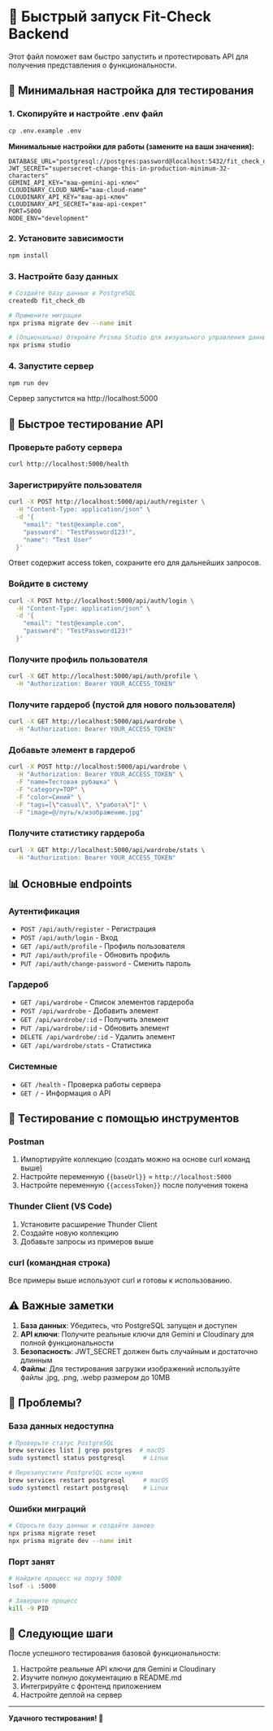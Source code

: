 # 🚀 Быстрый запуск Fit-Check Backend

Этот файл поможет вам быстро запустить и протестировать API для получения представления о функциональности.

## 📝 Минимальная настройка для тестирования

### 1. Скопируйте и настройте .env файл
```bash
cp .env.example .env
```

**Минимальные настройки для работы (замените на ваши значения):**
```env
DATABASE_URL="postgresql://postgres:password@localhost:5432/fit_check_db"
JWT_SECRET="supersecret-change-this-in-production-minimum-32-characters"
GEMINI_API_KEY="ваш-gemini-api-ключ"
CLOUDINARY_CLOUD_NAME="ваш-cloud-name"
CLOUDINARY_API_KEY="ваш-api-ключ"
CLOUDINARY_API_SECRET="ваш-api-секрет"
PORT=5000
NODE_ENV="development"
```

### 2. Установите зависимости
```bash
npm install
```

### 3. Настройте базу данных
```bash
# Создайте базу данных в PostgreSQL
createdb fit_check_db

# Примените миграции
npx prisma migrate dev --name init

# (Опционально) Откройте Prisma Studio для визуального управления данными
npx prisma studio
```

### 4. Запустите сервер
```bash
npm run dev
```

Сервер запустится на http://localhost:5000

## 🧪 Быстрое тестирование API

### Проверьте работу сервера
```bash
curl http://localhost:5000/health
```

### Зарегистрируйте пользователя
```bash
curl -X POST http://localhost:5000/api/auth/register \
  -H "Content-Type: application/json" \
  -d '{
    "email": "test@example.com",
    "password": "TestPassword123!",
    "name": "Test User"
  }'
```

Ответ содержит access token, сохраните его для дальнейших запросов.

### Войдите в систему
```bash
curl -X POST http://localhost:5000/api/auth/login \
  -H "Content-Type: application/json" \
  -d '{
    "email": "test@example.com",
    "password": "TestPassword123!"
  }'
```

### Получите профиль пользователя
```bash
curl -X GET http://localhost:5000/api/auth/profile \
  -H "Authorization: Bearer YOUR_ACCESS_TOKEN"
```

### Получите гардероб (пустой для нового пользователя)
```bash
curl -X GET http://localhost:5000/api/wardrobe \
  -H "Authorization: Bearer YOUR_ACCESS_TOKEN"
```

### Добавьте элемент в гардероб
```bash
curl -X POST http://localhost:5000/api/wardrobe \
  -H "Authorization: Bearer YOUR_ACCESS_TOKEN" \
  -F "name=Тестовая рубашка" \
  -F "category=TOP" \
  -F "color=Синий" \
  -F "tags=[\"casual\", \"работа\"]" \
  -F "image=@/путь/к/изображению.jpg"
```

### Получите статистику гардероба
```bash
curl -X GET http://localhost:5000/api/wardrobe/stats \
  -H "Authorization: Bearer YOUR_ACCESS_TOKEN"
```

## 📊 Основные endpoints

### Аутентификация
- `POST /api/auth/register` - Регистрация
- `POST /api/auth/login` - Вход
- `GET /api/auth/profile` - Профиль пользователя
- `PUT /api/auth/profile` - Обновить профиль
- `PUT /api/auth/change-password` - Сменить пароль

### Гардероб
- `GET /api/wardrobe` - Список элементов гардероба
- `POST /api/wardrobe` - Добавить элемент
- `GET /api/wardrobe/:id` - Получить элемент
- `PUT /api/wardrobe/:id` - Обновить элемент
- `DELETE /api/wardrobe/:id` - Удалить элемент
- `GET /api/wardrobe/stats` - Статистика

### Системные
- `GET /health` - Проверка работы сервера
- `GET /` - Информация о API

## 🎨 Тестирование с помощью инструментов

### Postman
1. Импортируйте коллекцию (создать можно на основе curl команд выше)
2. Настройте переменную `{{baseUrl}}` = `http://localhost:5000`
3. Настройте переменную `{{accessToken}}` после получения токена

### Thunder Client (VS Code)
1. Установите расширение Thunder Client
2. Создайте новую коллекцию
3. Добавьте запросы из примеров выше

### curl (командная строка)
Все примеры выше используют curl и готовы к использованию.

## ⚠️ Важные заметки

1. **База данных**: Убедитесь, что PostgreSQL запущен и доступен
2. **API ключи**: Получите реальные ключи для Gemini и Cloudinary для полной функциональности
3. **Безопасность**: JWT_SECRET должен быть случайным и достаточно длинным
4. **Файлы**: Для тестирования загрузки изображений используйте файлы .jpg, .png, .webp размером до 10MB

## 🐛 Проблемы?

### База данных недоступна
```bash
# Проверьте статус PostgreSQL
brew services list | grep postgres  # macOS
sudo systemctl status postgresql     # Linux

# Перезапустите PostgreSQL если нужно
brew services restart postgresql     # macOS
sudo systemctl restart postgresql    # Linux
```

### Ошибки миграций
```bash
# Сбросьте базу данных и создайте заново
npx prisma migrate reset
npx prisma migrate dev --name init
```

### Порт занят
```bash
# Найдите процесс на порту 5000
lsof -i :5000

# Завершите процесс
kill -9 PID
```

## 🎯 Следующие шаги

После успешного тестирования базовой функциональности:

1. Настройте реальные API ключи для Gemini и Cloudinary
2. Изучите полную документацию в README.md
3. Интегрируйте с фронтенд приложением
4. Настройте деплой на сервер

---

**Удачного тестирования! 🚀**